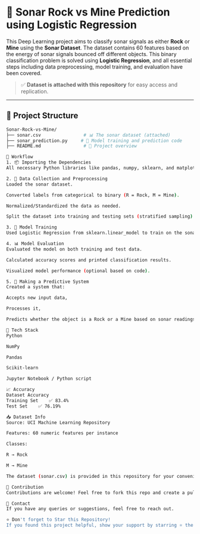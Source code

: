 # 🎯 Sonar Rock vs Mine Prediction using Logistic Regression

This Deep Learning project aims to classify sonar signals as either **Rock** or **Mine** using the **Sonar Dataset**. The dataset contains 60 features based on the energy of sonar signals bounced off different objects. This binary classification problem is solved using **Logistic Regression**, and all essential steps including data preprocessing, model training, and evaluation have been covered.

> ✅ **Dataset is attached with this repository** for easy access and replication.

---

## 📂 Project Structure

```bash
Sonar-Rock-vs-Mine/
├── sonar.csv                # 📊 The sonar dataset (attached)
├── sonar_prediction.py     # 🧠 Model training and prediction code
├── README.md                # 📘 Project overview

🚀 Workflow
1. 📦 Importing the Dependencies
All necessary Python libraries like pandas, numpy, sklearn, and matplotlib are imported to perform data analysis, preprocessing, modeling, and evaluation.

2. 🧹 Data Collection and Preprocessing
Loaded the sonar dataset.

Converted labels from categorical to binary (R = Rock, M = Mine).

Normalized/Standardized the data as needed.

Split the dataset into training and testing sets (stratified sampling).

3. 🧠 Model Training
Used Logistic Regression from sklearn.linear_model to train on the sonar dataset. This simple yet effective algorithm is well-suited for binary classification tasks like this one.

4. 📊 Model Evaluation
Evaluated the model on both training and test data.

Calculated accuracy scores and printed classification results.

Visualized model performance (optional based on code).

5. 🔮 Making a Predictive System
Created a system that:

Accepts new input data,

Processes it,

Predicts whether the object is a Rock or a Mine based on sonar readings.

📌 Tech Stack
Python

NumPy

Pandas

Scikit-learn

Jupyter Notebook / Python script

📈 Accuracy
Dataset	Accuracy
Training Set	✅ 83.4%
Test Set	✅ 76.19%

📥 Dataset Info
Source: UCI Machine Learning Repository

Features: 60 numeric features per instance

Classes:

R → Rock

M → Mine

The dataset (sonar.csv) is provided in this repository for your convenience.

🤝 Contribution
Contributions are welcome! Feel free to fork this repo and create a pull request.

📧 Contact
If you have any queries or suggestions, feel free to reach out.

⭐ Don't forget to Star this Repository!
If you found this project helpful, show your support by starring ⭐ the repo!

